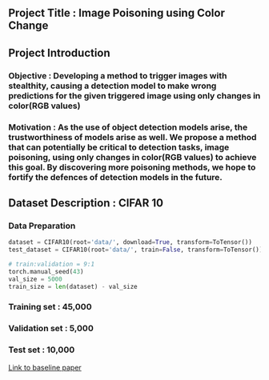 ## Project Title : Image Poisoning using Color Change 


## Project Introduction

### Objective : Developing a method to trigger images with stealthity, causing a detection model to make wrong predictions for the given triggered image using only changes in color(RGB values)

### Motivation : As the use of object detection models arise, the trustworthiness of models arise as well. We propose a method that can potentially be critical to detection tasks, image poisoning, using only changes in color(RGB values) to achieve this goal. By discovering more poisoning methods, we hope to fortify the defences of detection models in the future.


## Dataset Description : CIFAR 10 

### Data Preparation

```python
dataset = CIFAR10(root='data/', download=True, transform=ToTensor())
test_dataset = CIFAR10(root='data/', train=False, transform=ToTensor())
```

```python
# train:validation = 9:1
torch.manual_seed(43)
val_size = 5000
train_size = len(dataset) - val_size
```

### Training set : 45,000

### Validation set : 5,000

### Test set : 10,000


[Link to baseline paper](https://openaccess.thecvf.com/content/CVPR2023/papers/Jiang_Color_Backdoor_A_Robust_Poisoning_Attack_in_Color_Space_CVPR_2023_paper.pdf)

